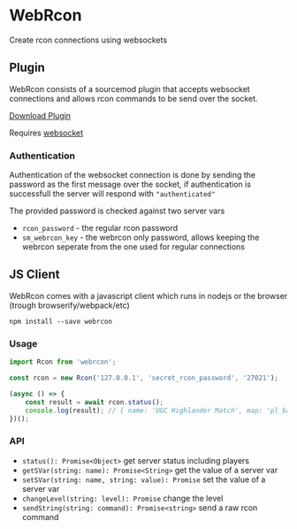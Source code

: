 # WebRcon

Create rcon connections using websockets

## Plugin

WebRcon consists of a sourcemod plugin that accepts websocket connections and allows rcon commands to be send over the socket.

[Download Plugin](https://github.com/spiretf/webrcon/raw/master/plugin/webrcon.smx)

Requires [websocket](https://forums.alliedmods.net/showthread.php?t=182615)

### Authentication

Authentication of the websocket connection is done by sending the password as the first message over the socket, if authentication is successfull the server will respond with `"authenticated"`

The provided password is checked against two server vars

- `rcon_password` - the regular rcon password
- `sm_webrcon_key` -  the webrcon only password, allows keeping the webrcon seperate from the one used for regular connections


## JS Client

WebRcon comes with a javascript client which runs in nodejs or the browser (trough browserify/webpack/etc)

```
npm install --save webrcon
```

### Usage

```js
import Rcon from 'webrcon';

const rcon = new Rcon('127.0.0.1', 'secret_rcon_password', '27021');

(async () => {
	const result = await rcon.status();
	console.log(result); // { name: 'UGC Highlander Match', map: 'pl_badwater', players: [] }
})();


```

### API


- `status(): Promise<Object>` get server status including players
- `getSVar(string: name): Promise<String>` get the value of a server var
- `setSVar(string: name, string: value): Promise` set the value of a server var
- `changeLevel(string: level): Promise` change the level
- `sendString(string: command): Promise<string>` send a raw rcon command
